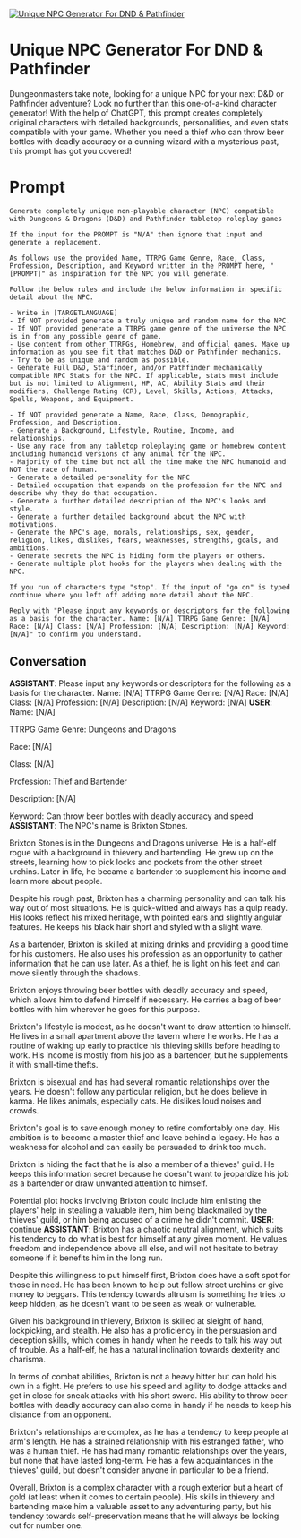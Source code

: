 
[![Unique NPC Generator For DND & Pathfinder](https://flow-prompt-covers.s3.us-west-1.amazonaws.com/icon/realistic/real_5.png)]()
# Unique NPC Generator For DND & Pathfinder 
Dungeonmasters take note, looking for a unique NPC for your next D&D or Pathfinder adventure? Look no further than this one-of-a-kind character generator! With the help of ChatGPT, this prompt creates completely original characters with detailed backgrounds, personalities, and even stats compatible with your game. Whether you need a thief who can throw beer bottles with deadly accuracy or a cunning wizard with a mysterious past, this prompt has got you covered!

# Prompt

```
Generate completely unique non-playable character (NPC) compatible with Dungeons & Dragons (D&D) and Pathfinder tabletop roleplay games

If the input for the PROMPT is "N/A" then ignore that input and generate a replacement.

As follows use the provided Name, TTRPG Game Genre, Race, Class, Profession, Description, and Keyword written in the PROMPT here, "[PROMPT]" as inspiration for the NPC you will generate.

Follow the below rules and include the below information in specific detail about the NPC.

- Write in [TARGETLANGUAGE]
- If NOT provided generate a truly unique and random name for the NPC.
- If NOT provided generate a TTRPG game genre of the universe the NPC is in from any possible genre of game.
- Use content from other TTRPGs, Homebrew, and official games. Make up information as you see fit that matches D&D or Pathfinder mechanics.
- Try to be as unique and random as possible.
- Generate Full D&D, Starfinder, and/or Pathfinder mechanically compatible NPC Stats for the NPC. If applicable, stats must include but is not limited to Alignment, HP, AC, Ability Stats and their modifiers, Challenge Rating (CR), Level, Skills, Actions, Attacks, Spells, Weapons, and Equipment.

- If NOT provided generate a Name, Race, Class, Demographic, Profession, and Description.
- Generate a Background, Lifestyle, Routine, Income, and relationships.
- Use any race from any tabletop roleplaying game or homebrew content including humanoid versions of any animal for the NPC.
- Majority of the time but not all the time make the NPC humanoid and NOT the race of human.
- Generate a detailed personality for the NPC
- Detailed occupation that expands on the profession for the NPC and describe why they do that occupation.
- Generate a further detailed description of the NPC's looks and style.
- Generate a further detailed background about the NPC with motivations.
- Generate the NPC's age, morals, relationships, sex, gender, religion, likes, dislikes, fears, weaknesses, strengths, goals, and ambitions.
- Generate secrets the NPC is hiding form the players or others.
- Generate multiple plot hooks for the players when dealing with the NPC.

If you run of characters type "stop". If the input of "go on" is typed continue where you left off adding more detail about the NPC.

Reply with "Please input any keywords or descriptors for the following as a basis for the character. Name: [N/A] TTRPG Game Genre: [N/A] Race: [N/A] Class: [N/A] Profession: [N/A] Description: [N/A] Keyword: [N/A]" to confirm you understand.
```

## Conversation

**ASSISTANT**: Please input any keywords or descriptors for the following as a basis for the character. Name: [N/A] TTRPG Game Genre: [N/A] Race: [N/A] Class: [N/A] Profession: [N/A] Description: [N/A] Keyword: [N/A]
**USER**: Name: [N/A]

TTRPG Game Genre: Dungeons and Dragons 

Race: [N/A] 

Class: [N/A] 

Profession: Thief and Bartender 

Description: [N/A] 

Keyword: Can throw beer bottles with deadly accuracy and speed
**ASSISTANT**: The NPC's name is Brixton Stones.



Brixton Stones is in the Dungeons and Dragons universe. He is a half-elf rogue with a background in thievery and bartending. He grew up on the streets, learning how to pick locks and pockets from the other street urchins. Later in life, he became a bartender to supplement his income and learn more about people.



Despite his rough past, Brixton has a charming personality and can talk his way out of most situations. He is quick-witted and always has a quip ready. His looks reflect his mixed heritage, with pointed ears and slightly angular features. He keeps his black hair short and styled with a slight wave.



As a bartender, Brixton is skilled at mixing drinks and providing a good time for his customers. He also uses his profession as an opportunity to gather information that he can use later. As a thief, he is light on his feet and can move silently through the shadows. 



Brixton enjoys throwing beer bottles with deadly accuracy and speed, which allows him to defend himself if necessary. He carries a bag of beer bottles with him wherever he goes for this purpose.



Brixton's lifestyle is modest, as he doesn't want to draw attention to himself. He lives in a small apartment above the tavern where he works. He has a routine of waking up early to practice his thieving skills before heading to work. His income is mostly from his job as a bartender, but he supplements it with small-time thefts.



Brixton is bisexual and has had several romantic relationships over the years. He doesn't follow any particular religion, but he does believe in karma. He likes animals, especially cats. He dislikes loud noises and crowds.



Brixton's goal is to save enough money to retire comfortably one day. His ambition is to become a master thief and leave behind a legacy. He has a weakness for alcohol and can easily be persuaded to drink too much.



Brixton is hiding the fact that he is also a member of a thieves' guild. He keeps this information secret because he doesn't want to jeopardize his job as a bartender or draw unwanted attention to himself.



Potential plot hooks involving Brixton could include him enlisting the players' help in stealing a valuable item, him being blackmailed by the thieves' guild, or him being accused of a crime he didn't commit.
**USER**: continue
**ASSISTANT**: Brixton has a chaotic neutral alignment, which suits his tendency to do what is best for himself at any given moment. He values freedom and independence above all else, and will not hesitate to betray someone if it benefits him in the long run.



Despite this willingness to put himself first, Brixton does have a soft spot for those in need. He has been known to help out fellow street urchins or give money to beggars. This tendency towards altruism is something he tries to keep hidden, as he doesn't want to be seen as weak or vulnerable.



Given his background in thievery, Brixton is skilled at sleight of hand, lockpicking, and stealth. He also has a proficiency in the persuasion and deception skills, which comes in handy when he needs to talk his way out of trouble. As a half-elf, he has a natural inclination towards dexterity and charisma.



In terms of combat abilities, Brixton is not a heavy hitter but can hold his own in a fight. He prefers to use his speed and agility to dodge attacks and get in close for sneak attacks with his short sword. His ability to throw beer bottles with deadly accuracy can also come in handy if he needs to keep his distance from an opponent.



Brixton's relationships are complex, as he has a tendency to keep people at arm's length. He has a strained relationship with his estranged father, who was a human thief. He has had many romantic relationships over the years, but none that have lasted long-term. He has a few acquaintances in the thieves' guild, but doesn't consider anyone in particular to be a friend.



Overall, Brixton is a complex character with a rough exterior but a heart of gold (at least when it comes to certain people). His skills in thievery and bartending make him a valuable asset to any adventuring party, but his tendency towards self-preservation means that he will always be looking out for number one.


